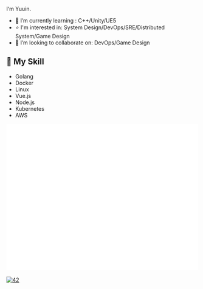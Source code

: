 
I‘m Yuuin.

- 🌱 I’m currently learning : C++/Unity/UE5
- ⭐ I'm interested in: System Design/DevOps/SRE/Distributed System/Game Design
- 🤔 I’m looking to collaborate on: DevOps/Game Design

## 🌟 My Skill 
- Golang
- Docker
- Linux
- Vue.js
- Node.js
- Kubernetes
- AWS

![Metrics](/github-metrics.svg)
	
[![42](https://github-readme-stats.vercel.app/api/top-langs/?username=YuuinIH&count_private=true&layout=compact&theme=github_dark&hide_border=true)](#)
